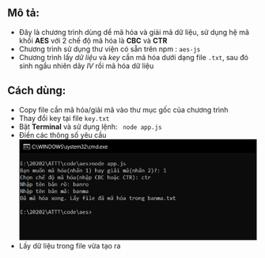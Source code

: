 ## Mô tả:
* Đây là chương trình dùng dể mã hóa và giải mã dữ liệu, sử dụng hệ mã khối **AES** với 2 chế độ mã hóa là **CBC** và  **CTR**
* Chương trình sử dụng thư viện có sẵn trên npm : `aes-js`
* Chương trình lấy *dữ liệu* và *key* cần mã hóa dưới dạng file `.txt`, sau đó sinh ngầu nhiên dãy *IV* rồi mã hóa dữ liệu
## Cách dùng:
* Copy file cần mã hóa/giải mã vào thư mục gốc của chương trình
* Thay đổi key tại file `key.txt` 
* Bật **Terminal** và sử dụng lệnh:
` node app.js`
* Điền các thông số yêu cầu
![Hướng dẫn](./huongdan.jpg)
* Lấy dữ liệu trong file vừa tạo ra